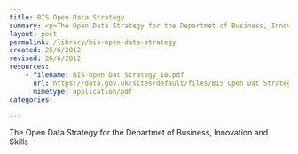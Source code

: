 ```yaml
---
title: BIS Open Data Strategy
summary: <p>The Open Data Strategy for the Departmet of Business, Innovation and Skills</p>
layout: post
permalink: /library/bis-open-data-strategy
created: 25/6/2012
revised: 26/6/2012
resources:
    - filename: BIS Open Dat Strategy_10.pdf
      url: https://data.gov.uk/sites/default/files/BIS Open Dat Strategy_10.pdf
      mimetype: application/pdf
categories:

---
```


<p>The Open Data Strategy for the Departmet of Business, Innovation and Skills</p>
